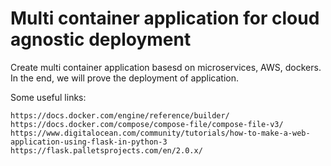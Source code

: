 # Multi container application for cloud agnostic deployment
Create multi container application basesd on microservices, AWS, dockers. In the end, we will prove the deployment of application.

Some useful links:

    https://docs.docker.com/engine/reference/builder/
    https://docs.docker.com/compose/compose-file/compose-file-v3/
    https://www.digitalocean.com/community/tutorials/how-to-make-a-web-application-using-flask-in-python-3
    https://flask.palletsprojects.com/en/2.0.x/

